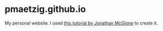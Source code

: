 # pmaetzig.github.io
 
My personal website. I used [this tutorial by Jonathan McGlone](http://jmcglone.com/guides/github-pages) to create it.
